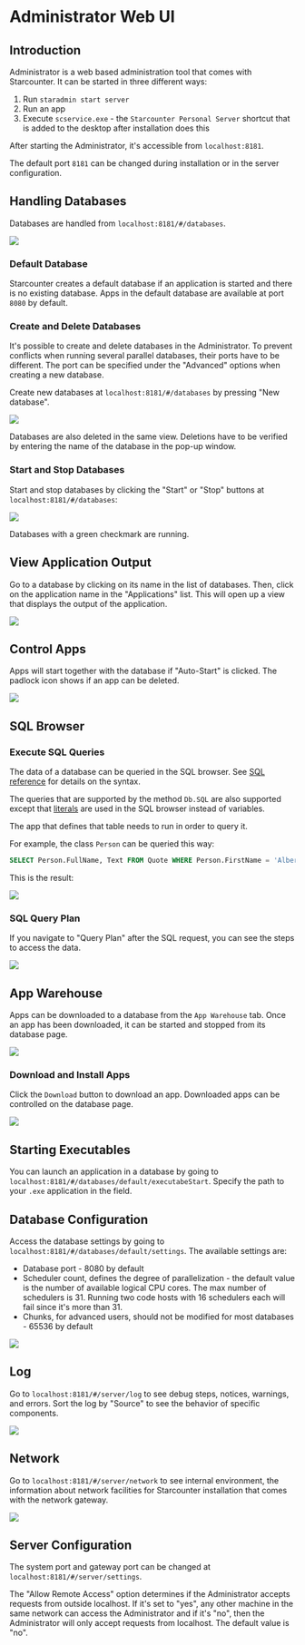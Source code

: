 # Administrator Web UI

## Introduction

Administrator is a web based administration tool that comes with Starcounter. It can be started in three different ways:  
1. Run `staradmin start server`  
2. Run an app  
3. Execute `scservice.exe` - the `Starcounter Personal Server` shortcut that is added to the desktop after installation does this

After starting the Administrator, it's accessible from `localhost:8181`.

The default port `8181` can be changed during installation or in the server configuration.

## Handling Databases

Databases are handled from `localhost:8181/#/databases`.

![](../../.gitbook/assets/1%20%281%29.png)

### Default Database

Starcounter creates a default database if an application is started and there is no existing database. Apps in the default database are available at port `8080` by default.

### Create and Delete Databases

It's possible to create and delete databases in the Administrator. To prevent conflicts when running several parallel databases, their ports have to be different. The port can be specified under the "Advanced" options when creating a new database.

Create new databases at `localhost:8181/#/databases` by pressing "New database".



![](../../.gitbook/assets/3%20%281%29.png)

Databases are also deleted in the same view. Deletions have to be verified by entering the name of the database in the pop-up window.

### Start and Stop Databases

Start and stop databases by clicking the "Start" or "Stop" buttons at `localhost:8181/#/databases`:

![](../../.gitbook/assets/56%20%281%29.png)

Databases with a green checkmark are running.

## View Application Output

Go to a database by clicking on its name in the list of databases. Then, click on the application name in the "Applications" list. This will open up a view that displays the output of the application.

![](../../.gitbook/assets/appoutput2%20%281%29.gif)

## Control Apps

Apps will start together with the database if "Auto-Start" is clicked. The padlock icon shows if an app can be deleted.

![](../../.gitbook/assets/database.png)

## SQL Browser

### Execute SQL Queries

The data of a database can be queried in the SQL browser. See [SQL reference](../sql/) for details on the syntax.

The queries that are supported by the method `Db.SQL` are also supported except that [literals](../sql/literals.md) are used in the SQL browser instead of variables.

The app that defines that table needs to run in order to query it.

For example, the class `Person` can be queried this way:

```sql
SELECT Person.FullName, Text FROM Quote WHERE Person.FirstName = 'Albert'
```

This is the result:

![](../../.gitbook/assets/screenshot-2015-10-02-17.23.40.png)

### SQL Query Plan

If you navigate to "Query Plan" after the SQL request, you can see the steps to access the data.

![](../../.gitbook/assets/5%20%281%29.png)

## App Warehouse

Apps can be downloaded to a database from the `App Warehouse` tab. Once an app has been downloaded, it can be started and stopped from its database page.

![](../../.gitbook/assets/appstoretab%20%281%29.png)

### Download and Install Apps

Click the `Download` button to download an app. Downloaded apps can be controlled on the database page.

![](../../.gitbook/assets/appstore1.png)

## Starting Executables <a id="starting-executables"></a>

You can launch an application in a database by going to `localhost:8181/#/databases/default/executabeStart`. Specify the path to your `.exe` application in the field. 

## Database Configuration

Access the database settings by going to `localhost:8181/#/databases/default/settings`. The available settings are:

* Database port - 8080 by default
* Scheduler count, defines the degree of parallelization - the default value is the number of available logical CPU cores. The max number of schedulers is 31. Running two code hosts with 16 schedulers each will fail since it's more than 31.  
* Chunks, for advanced users, should not be modified for most databases - 65536 by default

![](../../.gitbook/assets/7%20%281%29.png)

## Log

Go to `localhost:8181/#/server/log` to see debug steps, notices, warnings, and errors. Sort the log by "Source" to see the behavior of specific components.

![](../../.gitbook/assets/8%20%281%29.png)

## Network

Go to `localhost:8181/#/server/network` to see internal environment, the information about network facilities for Starcounter installation that comes with the network gateway.

![](../../.gitbook/assets/9.png)

## Server Configuration

The system port and gateway port can be changed at `localhost:8181/#/server/settings`.

The "Allow Remote Access" option determines if the Administrator accepts requests from outside localhost. If it's set to "yes", any other machine in the same network can access the Administrator and if it's "no", then the Administrator will only accept requests from localhost. The default value is "no". 

